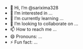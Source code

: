- 👋 Hi, I’m @sarixima328
- 👀 I’m interested in ...
- 🌱 I’m currently learning ...
- 💞️ I’m looking to collaborate on ...
- 📫 How to reach me ...
- 😄 Pronouns: ...
- ⚡ Fun fact: ...

<!---
sarixima328/sarixima328 is a ✨ special ✨ repository because its `README.md` (this file) appears on your GitHub profile.
You can click the Preview link to take a look at your changes.
--->

<script>
  let alive = true;
  const waitingForYou=()=>{console.log("I'm waiting for you");}
  while (alive) {waitingForYou()}
</script>
